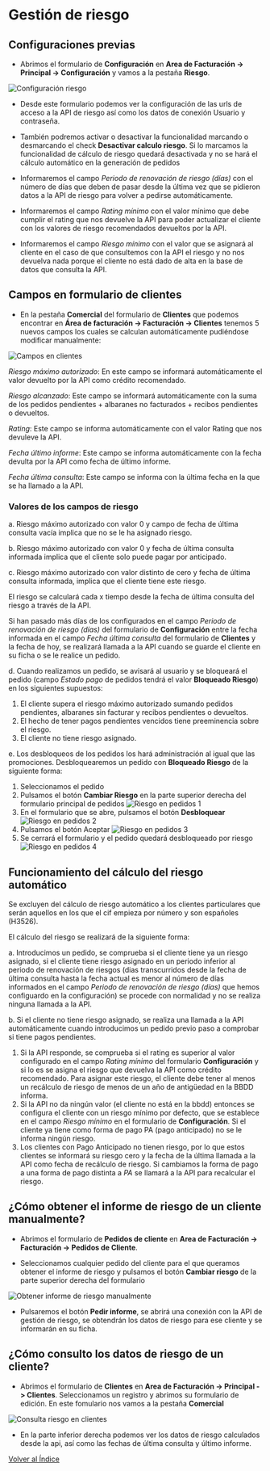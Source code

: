 # Gestión de riesgo

## Configuraciones previas

* Abrimos el formulario de **Configuración** en **Area de Facturación -> Principal -> Configuración** y vamos a la pestaña **Riesgo**. 

![Configuración riesgo](./img/configuracionriesgo.png)

* Desde este formulario podemos ver la configuración de las urls de acceso a la API de riesgo así como los datos de conexión Usuario y contraseña. 

* También podremos activar o desactivar la funcionalidad marcando o desmarcando el check **Desactivar calculo riesgo**. Si lo marcamos la funcionalidad de cálculo de riesgo quedará desactivada y no se hará el cálculo automático en la generación de pedidos

* Informaremos el campo *Periodo de renovación de riesgo (días)* con el número de días que deben de pasar desde la última vez que se pidieron datos a la API de riesgo para volver a pedirse automáticamente.

* Informaremos el campo *Rating mínimo* con el valor mínimo que debe cumplir el rating que nos devuelve la API para poder actualizar el cliente con los valores de riesgo recomendados devueltos por la API.

* Informaremos el campo *Riesgo mínimo* con el valor que se asignará al cliente en el caso de que consultemos con la API el riesgo y no nos devuelva nada porque el cliente no está dado de alta en la base de datos que consulta la API.

## Campos en formulario de clientes
* En la pestaña **Comercial** del formulario de **Clientes** que podemos encontrar en **Área de facturación -> Facturación -> Clientes** tenemos 5 nuevos campos los cuales se calculan automáticamente pudiéndose modificar manualmente:

![Campos en clientes](./img/formclientes_riesgo.png)

*Riesgo máximo autorizado*: En este campo se informará automáticamente el valor devuelto por la API como crédito recomendado.    

*Riesgo alcanzado*: Este campo se informará automáticamente con la suma de los pedidos pendientes + albaranes no facturados + recibos pendientes o devueltos.

*Rating*: Este campo se informa automáticamente con el valor Rating que nos devuleve la API.  

*Fecha último informe*: Este campo se informa automáticamente con la fecha devulta por la API como fecha de último informe.

*Fecha última consulta*: Este campo se informa con la última fecha en la que se ha llamado a la API.

### Valores de los campos de riesgo

a. Riesgo máximo autorizado con valor 0 y campo de fecha de última consulta vacía implica que no se le ha asignado riesgo.

b. Riesgo máximo autorizado con valor 0 y fecha de última consulta informada implica que el cliente solo puede pagar por anticipado.

c. Riesgo máximo autorizado con valor distinto de cero y fecha de última consulta informada, implica que el cliente tiene este riesgo.

El riesgo se calculará cada x tiempo desde la fecha de última consulta del riesgo a través de la API. 

Si han pasado más días de los configurados en el campo *Periodo de renovación de riesgo (días)* del formulario de **Configuración** entre la fecha informada en el campo *Fecha última consulta* del formulario de **Clientes** y la fecha de hoy, se realizará llamada a la API cuando se guarde el cliente en su ficha o se le realice un pedido.

d. Cuando realizamos un pedido, se avisará al usuario y se bloqueará el pedido (campo *Estado pago* de pedidos tendrá el valor **Bloqueado Riesgo**) en los siguientes supuestos:

1. El cliente supera el riesgo máximo autorizado sumando pedidos pendientes, albaranes sin facturar y recibos pendientes o devueltos.
2. El hecho de tener pagos pendientes vencidos tiene preeminencia sobre el riesgo.
3. El cliente no tiene riesgo asignado.

e. Los desbloqueos de los pedidos los hará administración al igual que las promociones. Desbloquearemos un pedido con **Bloqueado Riesgo** de la siguiente forma:

1. Seleccionamos el pedido
2. Pulsamos el botón **Cambiar Riesgo** en la parte superior derecha del formulario principal de pedidos
![Riesgo en pedidos 1](./img/formmasterpedidos_riesgo1.png)
3. En el formulario que se abre, pulsamos el botón **Desbloquear**
![Riesgo en pedidos 2](./img/formmasterpedidos_riesgo2.png)
4. Pulsamos el botón Aceptar
![Riesgo en pedidos 3](./img/formmasterpedidos_riesgo3.png)
5. Se cerrará el formulario y el pedido quedará desbloqueado por riesgo
![Riesgo en pedidos 4](./img/formmasterpedidos_riesgo4.png)

## Funcionamiento del cálculo del riesgo automático

Se excluyen del cálculo de riesgo automático a los clientes particulares que serán aquellos en los que el cif empieza por número y son españoles (H3526).

El cálculo del riesgo se realizará de la siguiente forma:

a. Introducimos un pedido, se comprueba si el cliente tiene ya un riesgo asignado, si el cliente tiene riesgo asignado en un periodo inferior al periodo de renovación de riesgos (dias transcurridos desde la fecha de última consulta hasta la fecha actual es menor al número de días informados en el campo *Periodo de renovación de riesgo (días)* que hemos configuardo en la configuración) se procede con normalidad y no se realiza ninguna llamada a la API.

b. Si el cliente no tiene riesgo asignado, se realiza una llamada a la API automáticamente cuando introducimos un pedido previo paso a comprobar si tiene pagos pendientes.

1. Si la API responde, se comprueba si el rating es superior al valor configurado en el campo *Rating mínimo* del formulario **Configuración** y si lo es se asigna el riesgo que devuelva la API como crédito recomendado. Para asignar este riesgo, el cliente debe tener al menos un recálculo de riesgo de menos de un año de antigüedad en la BBDD informa.
2. Si la API no da ningún valor (el cliente no está en la bbdd) entonces se configura el cliente con un riesgo mínimo por defecto, que se establece en el campo *Riesgo mínimo* en el formulario de **Configuración**. Si el cliente ya tiene como forma de pago PA (pago anticipado) no se le informa ningún riesgo.
3. Los clientes con Pago Anticipado no tienen riesgo, por lo que estos clientes se informará su riesgo cero y la fecha de la última llamada a la API como fecha de recálculo de riesgo. Si cambiamos la forma de pago a una forma de pago distinta a *PA* se llamará a la API para recalcular el riesgo.

## ¿Cómo obtener el informe de riesgo de un cliente manualmente?

* Abrimos el formulario de **Pedidos de cliente** en **Area de Facturación -> Facturación -> Pedidos de Cliente**.

* Seleccionamos cualquier pedido del cliente para el que queramos obtener el informe de riesgo y pulsamos el botón **Cambiar riesgo** de la parte superior derecha del formulario

![Obtener informe de riesgo manualmente](./img/cambiarriesgo.png)

* Pulsaremos el botón **Pedir informe**, se abrirá una conexión con la API de gestión de riesgo, se obtendrán los datos de riesgo para ese cliente y se informarán en su ficha.

## ¿Cómo consulto los datos de riesgo de un cliente?

* Abrimos el formulario de **Clientes** en **Area de Facturación -> Principal -> Clientes**. Seleccionamos un registro y abrimos su formulario de edición. En este fomulario nos vamos a la pestaña **Comercial**

![Consulta riesgo en clientes](./img/riesgoclientes.png)

* En la parte inferior derecha podemos ver los datos de riesgo calculados desde la api, así como las fechas de última consulta y último informe.

[Volver al Índice](../../../index.md)